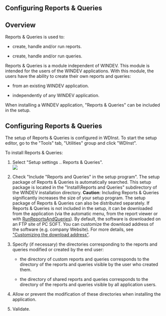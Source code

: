 


## Configuring Reports & Queries
			



<a name="NOTE1"></a>
<a name="NOTE1_1"></a>


## Overview
<a name="overview_ELTTEXTE000113"></a>
Reports & Queries is used to:

- create, handle and/or run reports.

- create, handle and/or run queries. 




Reports & Queries is a module independent of WINDEV. This module is intended for the users of the WINDEV applications. With this module, the users have the ability to create their own reports and queries:

- from an existing WINDEV application.

- independently of any WINDEV application.




When installing a WINDEV application, "Reports & Queries" can be included in the setup. 

<a name="NOTE2"></a>
<a name="NOTE2_1"></a>


## Configuring Reports & Queries
<a name="configuring_reports_queries_ELTTEXTE000137"></a>
The setup of Reports & Queries is configured in WDInst. To start the setup editor, go to the "Tools" tab, "Utilities" group and click "WDInst".

To install Reports & Queries: 

1. Select "Setup settings .. Reports & Queries". <br>![](https://doc.pcsoft.fr/en-US/images/image.awp?langid=3&name=Option_WDInst_ER%20-%20HC%20N%B0001.gif&type=thumb)


2. Check "Include "Reports and Queries" in the setup program". The setup package of Reports & Queries is automatically searched. This setup package is located in the "Install\\Reports and Queries" subdirectory of the WINDEV installation directory.
	**Caution**: Including Reports & Queries significantly increases the size of your setup program.
	The setup package of Reports & Queries can also be distributed separately. If Reports & Queries is not included in the setup, it can be downloaded from the application (via the automatic menu, from the report viewer or with [RunReportsAndQueries](../WDLang1/3013067.md)). By default, the software is downloaded on an FTP site of PC SOFT. You can customize the download address of the software (e.g. company Website). For more details, see ["Customizing the download address"](../Presentation/3088002.md).

3. Specify (if necessary) the directories corresponding to the reports and queries modified or created by the end user:

	- the directory of custom reports and queries corresponds to the directory of the reports and queries visible by the user who created them.

	- the directory of shared reports and queries corresponds to the directory of the reports and queries visible by all application users.




4. Allow or prevent the modification of these directories when installing the application.

5. Validate. 





